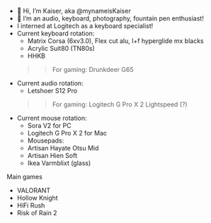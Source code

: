 - 👋 Hi, I’m Kaiser, aka @mynameisKaiser
- 👀 I’m an audio, keyboard, photography, fountain pen enthusiast!
- I interned at Logitech as a keyboard specialist!
- Current keyboard rotation:
  - Matrix Corsa (6xv3.0), Flex cut alu, l+f hyperglide mx blacks
  - Acrylic Suit80 (TN80s)
  - HHKB
  >> For gaming: Drunkdeer G65
- Current audio rotation:
  - Letshoer S12 Pro
  >> For gaming: Logitech G Pro X 2 Lightspeed (?)
- Current mouse rotation:
  - Sora V2 for PC
  - Logitech G Pro X 2 for Mac
  - Mousepads:
  - Artisan Hayate Otsu Mid
  - Artisan Hien Soft
  - Ikea Varmblixt (glass)

Main games
- VALORANT
- Hollow Knight
- HiFi Rush
- Risk of Rain 2
